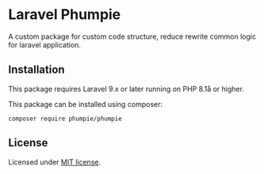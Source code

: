 # Laravel Phumpie

A custom package for custom code structure, reduce rewrite common logic for laravel application.

## Installation

This package requires Laravel 9.x or later running on PHP 8.1å or higher.

This package can be installed using composer:

```
composer require phumpie/phumpie
```

## License

Licensed under [MIT license](http://opensource.org/licenses/MIT).
